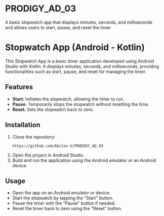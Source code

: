 # PRODIGY_AD_03
A basic stopwatch app that displays minutes, seconds, and milliseconds and allows users to start, pause, and reset the timer

# Stopwatch App (Android - Kotlin)

This Stopwatch App is a basic timer application developed using Android Studio with Kotlin. It displays minutes, seconds, and milliseconds, providing functionalities such as start, pause, and reset for managing the timer.

## Features

- **Start**: Initiates the stopwatch, allowing the timer to run.
- **Pause**: Temporarily stops the stopwatch without resetting the time.
- **Reset**: Sets the stopwatch back to zero.

## Installation

1. Clone the repository:
   ```
   https://github.com/Abiles-V/PRODIGY_AD_03
   ```
2. Open the project in Android Studio.
3. Build and run the application using the Android emulator or an Android device.

## Usage

- Open the app on an Android emulator or device.
- Start the stopwatch by tapping the "Start" button.
- Pause the timer with the "Pause" button if needed.
- Reset the timer back to zero using the "Reset" button.
